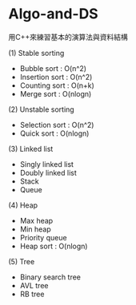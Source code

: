 # Algo-and-DS

用C++來練習基本的演算法與資料結構

(1) Stable sorting
- Bubble sort : O(n^2)
- Insertion sort : O(n^2)
- Counting sort : O(n+k)
- Merge sort : O(nlogn)

(2) Unstable sorting
- Selection sort : O(n^2)
- Quick sort : O(nlogn)

(3) Linked list
- Singly linked list
- Doubly linked list
- Stack
- Queue

(4) Heap
- Max heap
- Min heap
- Priority queue
- Heap sort : O(nlogn)

(5) Tree
- Binary search tree
- AVL tree
- RB tree
